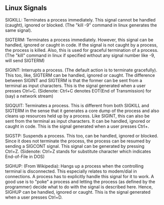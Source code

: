 ## Linux Signals

SIGKILL: Terminates a process immediately. This signal cannot be handled (caught), ignored or blocked. (The "kill -9" command in linux generates the same signal).

SIGTERM: Terminates a process immediately. However, this signal can be handled, ignored or caught in code. If the signal is not caught by a process, the process is killed. Also, this is used for graceful termination of a process. (The "kill" command in linux if specified without any signal number like -9, will send SIGTERM)

SIGINT: Interrupts a process. (The default action is to terminate gracefully). This too, like, SIGTERM can be handled, ignored or caught. The difference between SIGINT and SIGTERM is that the former can be sent from a terminal as input characters. This is the signal generated when a user presses Ctrl+C. (Sidenote: Ctrl+C denotes EOT(End of Transmission) for (say) a network stream)

SIGQUIT: Terminates a process. This is different from both SIGKILL and SIGTERM in the sense that it generates a core dump of the process and also cleans up resources held up by a process. Like SIGINT, this can also be sent from the terminal as input characters. It can be handled, ignored or caught in code. This is the signal generated when a user presses Ctrl+\. 

SIGSTP: Suspends a process. This too, can be handled, ignored or blocked. Since it does not terminate the process, the process can be resumed by sending a SIGCONT signal. This signal can be generated by pressing Ctrl+Z. (Sidenote: Ctrl+Z stands for substitute character which indicates End-of-File in DOS)

SIGHUP: (From Wikipedia): Hangs up a process when the controlling terminal is disconnected. This especially relates to modem/dial in connections. A process has to explicitly handle this signal for it to work. A good use is to "poke" a process and letting the process (as defined by the programmer) decide what to do with the signal is described here. Hence, SIGHUP can be handled, ignored or caught. This is the signal generated when a user presses Ctrl+D.
